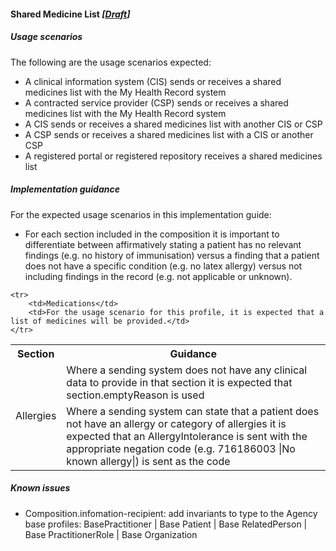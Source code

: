 #### Shared Medicine List *[[Draft](http://hl7.org/fhir/stu3/valueset-publication-status.html)]*

##### Usage scenarios 

The following are the usage scenarios expected:

* A clinical information system (CIS) sends or receives a shared medicines list with the My Health Record system
* A contracted service provider (CSP) sends or receives a shared medicines list with the My Health Record system
* A CIS sends or receives a shared medicines list with another CIS or CSP
* A CSP sends or receives a shared medicines list with a CIS or another CSP
* A registered portal or registered repository receives a shared medicines list


#####  Implementation guidance 

For the expected usage scenarios in this implementation guide:

* For each section included in the composition it is important to differentiate between affirmatively stating a patient has no relevant findings (e.g. no history of immunisation) versus a finding that a patient does not have a specific condition (e.g. no latex allergy) versus not including findings in the record (e.g. not applicable or unknown).

<table class="list" width="100%">
  <tr>
    <th>Section</th>
    <th>Guidance</th>
   </tr>
     <tr>
        <td rowspan="2">Allergies</td>
        <td>Where a sending system does not have any clinical data to provide in that section it is expected that section.emptyReason is used</td>
    </tr>
    <tr>
        <td>Where a sending system can state that a patient does not have an allergy or category of allergies it is expected that an AllergyIntolerance is sent with the appropriate negation code (e.g. 716186003 |No known allergy|) is sent as the code</td>
    </tr>
  
    <tr>
        <td>Medications</td>
        <td>For the usage scenario for this profile, it is expected that a list of medicines will be provided.</td>
    </tr>   
  </table>  
 
#####  Known issues
 * Composition.infomation-recipient: add invariants to type to the Agency base profiles: BasePractitioner \| Base Patient \| Base RelatedPerson \| Base PractitionerRole \| Base Organization
   
   

